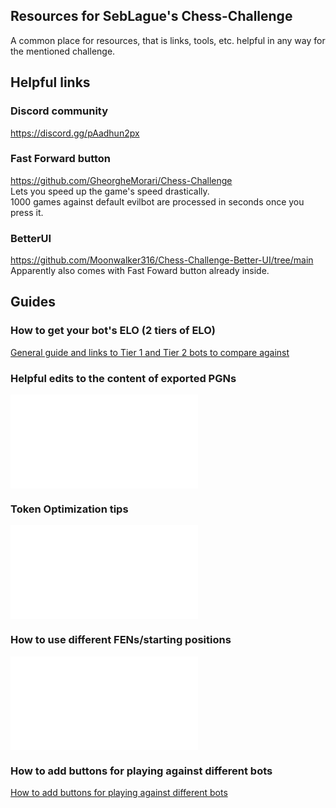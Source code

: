 ## Resources for SebLague's Chess-Challenge
A common place for resources, that is links, tools, etc. helpful in any way for the mentioned challenge.

## Helpful links
### Discord community
https://discord.gg/pAadhun2px

### Fast Forward button
https://github.com/GheorgheMorari/Chess-Challenge <br/>
Lets you speed up the game's speed drastically. <br/>
1000 games against default evilbot are processed in seconds once you press it.

### BetterUI
https://github.com/Moonwalker316/Chess-Challenge-Better-UI/tree/main <br/>
Apparently also comes with Fast Foward button already inside. <br/>

## Guides

### How to get your bot's ELO (2 tiers of ELO)
[General guide and links to Tier 1 and Tier 2 bots to compare against
](https://github.com/Tumpa-Prizrak/MyBot-Chess-Challenge/blob/main/Chess-Challenge/guides/elo.md) <br/>
### Helpful edits to the content of exported PGNs
![Guides/editPGNOutput.md](Guides/editPGNOutput.md)
### Token Optimization tips
![Guides/tokenOpt.md](Guides/tokenOpt.md)
### How to use different FENs/starting positions
![Guides/fensGuide.md](Guides/fensGuide.md)
### How to add buttons for playing against different bots
[How to add buttons for playing against different bots](https://github.com/SebLague/Chess-Challenge/discussions/239)
